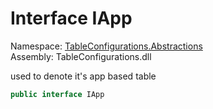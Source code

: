 #  Interface IApp

Namespace: [TableConfigurations.Abstractions](TableConfigurations.Abstractions.md)  
Assembly: TableConfigurations.dll  

used to denote it's app based table

```csharp
public interface IApp
```

